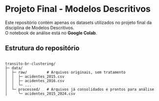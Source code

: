 # Projeto Final - Modelos Descritivos

Este repositório contém apenas os datasets utilizados no projeto final da disciplina de Modelos Descritivos.  
O notebook de análise está no **Google Colab**.

## Estrutura do repositório

```

transito-br-clustering/
├─ data/
│  ├─ raw/         # Arquivos originais, sem tratamento
│  │  ├─ acidentes_2015.csv
│  │  ├─ acidentes_2016.csv
│  │  └─ ...
│  └─ processed/   # Arquivos já consolidados e prontos para análise
│     └─ acidentes_2015_2024.csv

```

